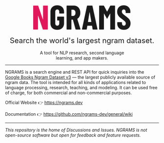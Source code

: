 <div align="center">
<br>
  <img alt="NGRAMS logo" src="https://raw.githubusercontent.com/ngrams-dev/general/main/images/logo.min.svg" width="320" />
  <br>
  <br>
  <div style="font-size:24px">Search the world's largest ngram dataset.</div>
  <br>
  <div>
    A tool for NLP research, second language<br>
    learning, and app makers.
  </div>
</div>

---

NGRAMS is a search engine and REST API for quick inquiries into the [Google Books Ngram Dataset v3](https://storage.googleapis.com/books/ngrams/books/datasetsv3.html) — the largest publicly available source of ngram data. The tool is intended for all kinds of applications related to language processing, research, teaching, and modeling. It can be used free of charge, for both commercial and non-commercial purposes.

Official Website :point_right: https://ngrams.dev

Documentation :point_right: https://github.com/ngrams-dev/general/wiki

---

_This repository is the home of Discussions and Issues._
_NGRAMS is not open-source software but open for feedback and feature requests._
